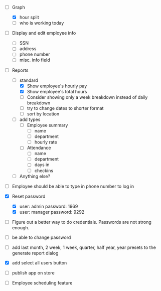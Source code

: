 - [ ] Graph
    - [x] hour split
    - [ ] who is working today
- [ ] Display and edit employee info
    - [ ] SSN
    - [ ] address
    - [ ] phone number
    - [ ] misc. info field
- [ ] Reports
    - [ ] standard
        - [x] Show employee's hourly pay
        - [x] Show employee's total hours
        - [ ] Consider showing only a week breakdown instead of daily breakdown
        - [ ] try to change dates to shorter format
        - [ ] sort by location
    - [ ] add types
        - [ ] Employee summary
            - [ ] name
            - [ ] department
            - [ ] hourly rate
        - [ ] Attendance
            - [ ] name
            - [ ] department
            - [ ] days in
            - [ ] checkins
    - [ ] Anything else?
- [ ] Employee should be able to type in phone number to log in
- [x] Reset password
    - [x] user: admin   password: 1969
    - [x] user: manager password: 9292
- [ ] Figure out a better way to do credentials. Passwords are not strong enough.
- [ ] be able to change password
- [ ] add last month, 2 week, 1 week, quarter, half year, year presets to the generate report dialog
- [x] add select all users button
- [ ] publish app on store

- [ ] Employee scheduling feature
